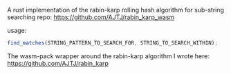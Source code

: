 A rust implementation of the rabin-karp rolling hash algorithm for sub-string searching
repo: https://github.com/AJTJ/rabin_karp_wasm

usage:
```js
find_matches(STRING_PATTERN_TO_SEARCH_FOR, STRING_TO_SEARCH_WITHIN);
```


The wasm-pack wrapper around the rabin-karp algorithm I wrote here:
https://github.com/AJTJ/rabin_karp